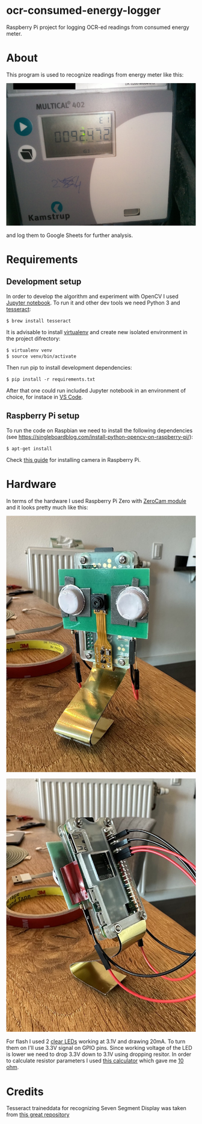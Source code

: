 # ocr-consumed-energy-logger
Raspberry Pi project for logging OCR-ed readings from consumed energy meter.

# About
This program is used to recognize readings from energy meter like this:

![readings](./img/readings-1.jpg)

and log them to Google Sheets for further analysis.

# Requirements

## Development setup

In order to develop the algorithm and experiment with OpenCV I used [Jupyter notebook](./ocr-notebook.ipynb).
To run it and other dev tools we need Python 3 and [tesseract](https://tesseract-ocr.github.io):

```shell
$ brew install tesseract
```

It is advisable to install [virtualenv](https://virtualenv.pypa.io) and create new isolated environment in the project difrectory:

```shell
$ virtualenv venv
$ source venv/bin/activate
```

Then run pip to install development dependencies:

```shell
$ pip install -r requirements.txt
```

After that one could run included Jupyter notebook in an environment of choice, for instace in [VS Code](https://code.visualstudio.com/docs/datascience/jupyter-notebooks).

## Raspberry Pi setup

To run the code on Raspbian we need to install the following dependencies (see https://singleboardblog.com/install-python-opencv-on-raspberry-pi/):

```shell
$ apt-get install
```

Check [this guide](https://projects.raspberrypi.org/en/projects/getting-started-with-picamera) for installing camera in Raspberry Pi.

# Hardware

In terms of the hardware I used Raspberry Pi Zero with [ZeroCam module](https://www.kiwi-electronics.com/en/camera-module-for-raspberry-pi-zero-3882) and it looks pretty much like this:

![readings](./img/rpi-1.jpg)

![readings](./img/rpi-2.jpg)

For flash I used 2 [clear LEDs](https://www.kiwi-electronics.com/en/3mm-led-clear-white-10-pack-3099) working at 3.1V and drawing 20mA. To turn them on I'll use 3.3V signal on GPIO pins. Since working voltage of the LED is lower we need to drop 3.3V down to 3.1V using dropping resitor. In order to calculate resistor parameters I used [this calculator](https://www.pcboard.ca/led-dropping-resistor-calculator) which gave me [10 ohm](https://www.kiwi-electronics.com/en/electronics-parts-components-113/passive-components-211/resistor-10-ohm-1-4-watt-5-10-pack-643).

# Credits
Tesseract traineddata for recognizing Seven Segment Display was taken from [this great repository](https://github.com/Shreeshrii/tessdata_ssd)
